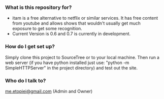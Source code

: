 ### What is this repository for? ###

* itam is a free alternative to netflix or similar services. It has free content from youtube and allows shows that wouldn't usually get much exposure to get some recognition.
* Current Version is 0.6 and 0.7 is currently in development.

### How do I get set up? ###

Simply clone this project to SourceTree or to your local machine. Then run a web server (if you have python installed just use: "python -m SimpleHTTPServer" in the project directory) and test out the site.

### Who do I talk to? ###

me.etopiei@gmail.com (Admin and Owner)
